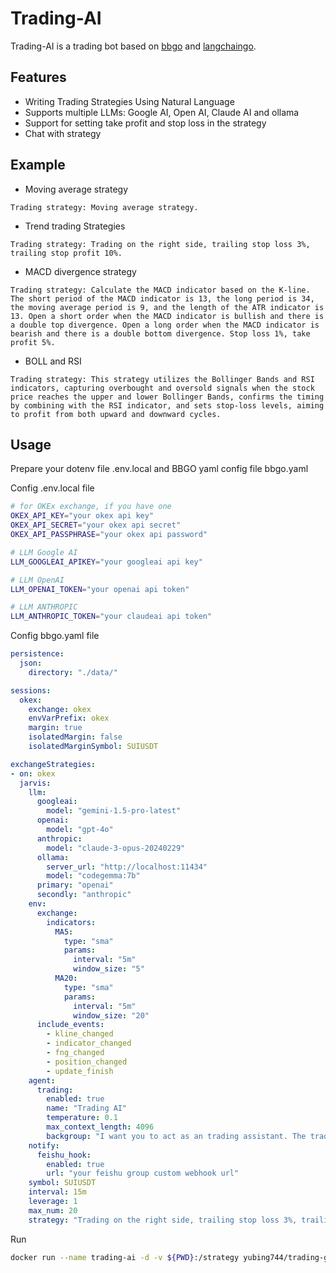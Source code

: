 # Trading-AI
Trading-AI is a trading bot based on [bbgo](https://github.com/c9s/bbgo) and [langchaingo](https://github.com/tmc/langchaingo).

## Features
- Writing Trading Strategies Using Natural Language
- Supports multiple LLMs: Google AI, Open AI, Claude AI and ollama
- Support for setting take profit and stop loss in the strategy
- Chat with strategy

## Example
* Moving average strategy
```
Trading strategy: Moving average strategy.
```

* Trend trading Strategies
```
Trading strategy: Trading on the right side, trailing stop loss 3%, trailing stop profit 10%.
```

* MACD divergence strategy
```
Trading strategy: Calculate the MACD indicator based on the K-line. The short period of the MACD indicator is 13, the long period is 34, the moving average period is 9, and the length of the ATR indicator is 13. Open a short order when the MACD indicator is bullish and there is a double top divergence. Open a long order when the MACD indicator is bearish and there is a double bottom divergence. Stop loss 1%, take profit 5%.
```

* BOLL and RSI
```
Trading strategy: This strategy utilizes the Bollinger Bands and RSI indicators, capturing overbought and oversold signals when the stock price reaches the upper and lower Bollinger Bands, confirms the timing by combining with the RSI indicator, and sets stop-loss levels, aiming to profit from both upward and downward cycles.
```

## Usage
Prepare your dotenv file .env.local and BBGO yaml config file bbgo.yaml

Config .env.local file
``` bash
# for OKEx exchange, if you have one
OKEX_API_KEY="your okex api key"
OKEX_API_SECRET="your okex api secret"
OKEX_API_PASSPHRASE="your okex api password"

# LLM Google AI
LLM_GOOGLEAI_APIKEY="your googleai api key"

# LLM OpenAI
LLM_OPENAI_TOKEN="your openai api token"

# LLM ANTHROPIC
LLM_ANTHROPIC_TOKEN="your claudeai api token"

```

Config bbgo.yaml file
``` yaml
persistence:
  json:
    directory: "./data/"

sessions:
  okex:
    exchange: okex
    envVarPrefix: okex
    margin: true
    isolatedMargin: false
    isolatedMarginSymbol: SUIUSDT

exchangeStrategies:
- on: okex
  jarvis:
    llm:
      googleai:
        model: "gemini-1.5-pro-latest"
      openai:
        model: "gpt-4o"
      anthropic:
        model: "claude-3-opus-20240229"
      ollama:
        server_url: "http://localhost:11434"
        model: "codegemma:7b"
      primary: "openai"
      secondly: "anthropic"
    env:
      exchange:
        indicators:
          MA5:
            type: "sma"
            params:
              interval: "5m"
              window_size: "5"
          MA20:
            type: "sma"
            params:
              interval: "5m"
              window_size: "20"
      include_events:
        - kline_changed
        - indicator_changed
        - fng_changed
        - position_changed
        - update_finish
    agent:
      trading:
        enabled: true
        name: "Trading AI"
        temperature: 0.1
        max_context_length: 4096
        backgroup: "I want you to act as an trading assistant. The trading assistant supports registering entities, analyzes market data provided by entities, and generates entity control commands. After receiving the command, the entity will report the result of the command execution. The goal of the transaction assistant is: to maximize returns by generating entity control commands."
    notify:
      feishu_hook:
        enabled: true
        url: "your feishu group custom webhook url"
    symbol: SUIUSDT
    interval: 15m
    leverage: 1
    max_num: 20
    strategy: "Trading on the right side, trailing stop loss 3%, trailing stop profit 10%."
```

Run
``` bash
docker run --name trading-ai -d -v ${PWD}:/strategy yubing744/trading-gpt:latest run
```
